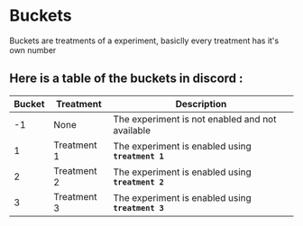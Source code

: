 # Buckets

Buckets are treatments of a experiment, basiclly every treatment has it's own number

## Here is a table of the buckets in discord : 

| Bucket | Treatment   | Description                                       |
|--------|-------------|---------------------------------------------------|
| -1     | None        | The experiment is not enabled and not available   |
| 1      | Treatment 1 | The experiment is enabled using **`treatment 1`** |
| 2      | Treatment 2 | The experiment is enabled using **`treatment 2`** |
| 3      | Treatment 3 | The experiment is enabled using **`treatment 3`** |
